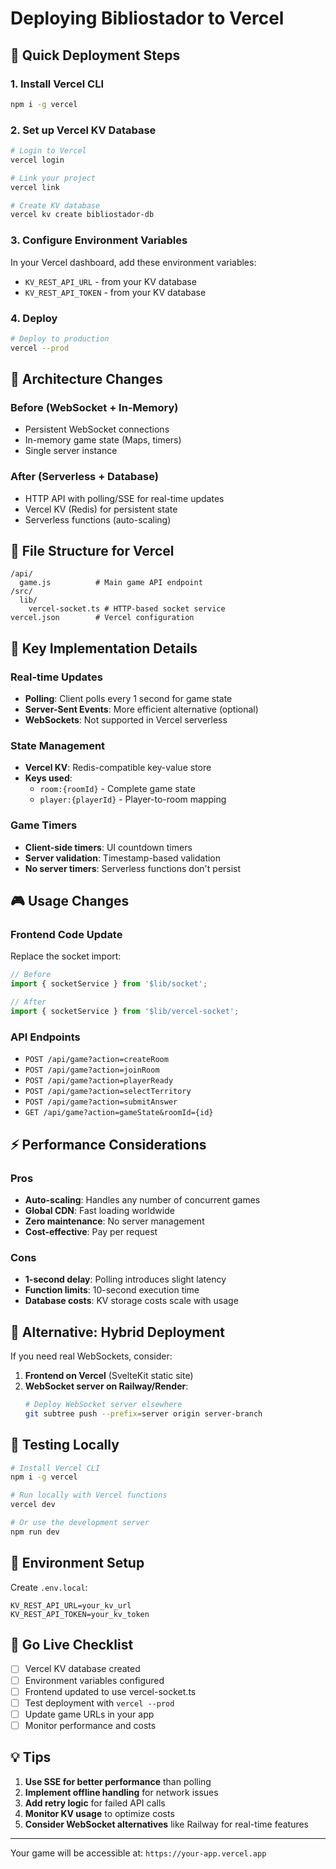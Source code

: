 # Deploying Bibliostador to Vercel

## 🚀 Quick Deployment Steps

### 1. Install Vercel CLI
```bash
npm i -g vercel
```

### 2. Set up Vercel KV Database
```bash
# Login to Vercel
vercel login

# Link your project
vercel link

# Create KV database
vercel kv create bibliostador-db
```

### 3. Configure Environment Variables
In your Vercel dashboard, add these environment variables:
- `KV_REST_API_URL` - from your KV database
- `KV_REST_API_TOKEN` - from your KV database

### 4. Deploy
```bash
# Deploy to production
vercel --prod
```

## 🔄 Architecture Changes

### Before (WebSocket + In-Memory)
- Persistent WebSocket connections
- In-memory game state (Maps, timers)
- Single server instance

### After (Serverless + Database)
- HTTP API with polling/SSE for real-time updates
- Vercel KV (Redis) for persistent state
- Serverless functions (auto-scaling)

## 📁 File Structure for Vercel

```
/api/
  game.js          # Main game API endpoint
/src/
  lib/
    vercel-socket.ts # HTTP-based socket service
vercel.json        # Vercel configuration
```

## 🔧 Key Implementation Details

### Real-time Updates
- **Polling**: Client polls every 1 second for game state
- **Server-Sent Events**: More efficient alternative (optional)
- **WebSockets**: Not supported in Vercel serverless

### State Management
- **Vercel KV**: Redis-compatible key-value store
- **Keys used**:
  - `room:{roomId}` - Complete game state
  - `player:{playerId}` - Player-to-room mapping

### Game Timers
- **Client-side timers**: UI countdown timers
- **Server validation**: Timestamp-based validation
- **No server timers**: Serverless functions don't persist

## 🎮 Usage Changes

### Frontend Code Update
Replace the socket import:
```typescript
// Before
import { socketService } from '$lib/socket';

// After  
import { socketService } from '$lib/vercel-socket';
```

### API Endpoints
- `POST /api/game?action=createRoom`
- `POST /api/game?action=joinRoom`
- `POST /api/game?action=playerReady`
- `POST /api/game?action=selectTerritory`
- `POST /api/game?action=submitAnswer`
- `GET /api/game?action=gameState&roomId={id}`

## ⚡ Performance Considerations

### Pros
- **Auto-scaling**: Handles any number of concurrent games
- **Global CDN**: Fast loading worldwide
- **Zero maintenance**: No server management
- **Cost-effective**: Pay per request

### Cons
- **1-second delay**: Polling introduces slight latency
- **Function limits**: 10-second execution time
- **Database costs**: KV storage costs scale with usage

## 🔄 Alternative: Hybrid Deployment

If you need real WebSockets, consider:

1. **Frontend on Vercel** (SvelteKit static site)
2. **WebSocket server on Railway/Render**:
   ```bash
   # Deploy WebSocket server elsewhere
   git subtree push --prefix=server origin server-branch
   ```

## 🧪 Testing Locally

```bash
# Install Vercel CLI
npm i -g vercel

# Run locally with Vercel functions
vercel dev

# Or use the development server
npm run dev
```

## 📝 Environment Setup

Create `.env.local`:
```env
KV_REST_API_URL=your_kv_url
KV_REST_API_TOKEN=your_kv_token
```

## 🚀 Go Live Checklist

- [ ] Vercel KV database created
- [ ] Environment variables configured
- [ ] Frontend updated to use vercel-socket.ts
- [ ] Test deployment with `vercel --prod`
- [ ] Update game URLs in your app
- [ ] Monitor performance and costs

## 💡 Tips

1. **Use SSE for better performance** than polling
2. **Implement offline handling** for network issues
3. **Add retry logic** for failed API calls
4. **Monitor KV usage** to optimize costs
5. **Consider WebSocket alternatives** like Railway for real-time features

---

Your game will be accessible at: `https://your-app.vercel.app`